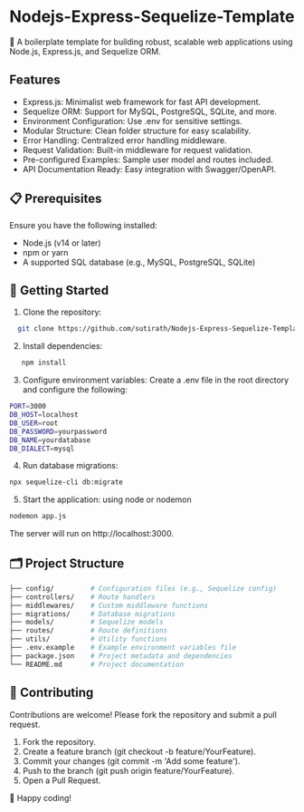 # Nodejs-Express-Sequelize-Template
🚀 A boilerplate template for building robust, scalable web applications using Node.js, Express.js, and Sequelize ORM.
## Features
- Express.js: Minimalist web framework for fast API development.
- Sequelize ORM: Support for MySQL, PostgreSQL, SQLite, and more.
- Environment Configuration: Use .env for sensitive settings.
- Modular Structure: Clean folder structure for easy scalability.
- Error Handling: Centralized error handling middleware.
- Request Validation: Built-in middleware for request validation.
- Pre-configured Examples: Sample user model and routes included.
- API Documentation Ready: Easy integration with Swagger/OpenAPI.

## 📋 Prerequisites
Ensure you have the following installed:
- Node.js (v14 or later)
- npm or yarn
- A supported SQL database (e.g., MySQL, PostgreSQL, SQLite)

## 🚀 Getting Started
1. Clone the repository:
```bash
  git clone https://github.com/sutirath/Nodejs-Express-Sequelize-Template
  ```
2. Install dependencies:
```bash
   npm install
   ```
3. Configure environment variables:
Create a .env file in the root directory and configure the following:
```bash
PORT=3000
DB_HOST=localhost
DB_USER=root
DB_PASSWORD=yourpassword
DB_NAME=yourdatabase
DB_DIALECT=mysql
```
4. Run database migrations:
```bash
npx sequelize-cli db:migrate
```
5. Start the application:
using node or nodemon
```bash
nodemon app.js
```
The server will run on http://localhost:3000.
## 🗂️ Project Structure
```bash
├── config/         # Configuration files (e.g., Sequelize config)
├── controllers/    # Route handlers
├── middlewares/    # Custom middleware functions
├── migrations/     # Database migrations
├── models/         # Sequelize models
├── routes/         # Route definitions
├── utils/          # Utility functions
├── .env.example    # Example environment variables file
├── package.json    # Project metadata and dependencies
└── README.md       # Project documentation
```
## 🤝 Contributing
Contributions are welcome! Please fork the repository and submit a pull request.
1. Fork the repository.
2. Create a feature branch (git checkout -b feature/YourFeature).
3. Commit your changes (git commit -m 'Add some feature').
4. Push to the branch (git push origin feature/YourFeature).
5. Open a Pull Request.

🎉 Happy coding!

